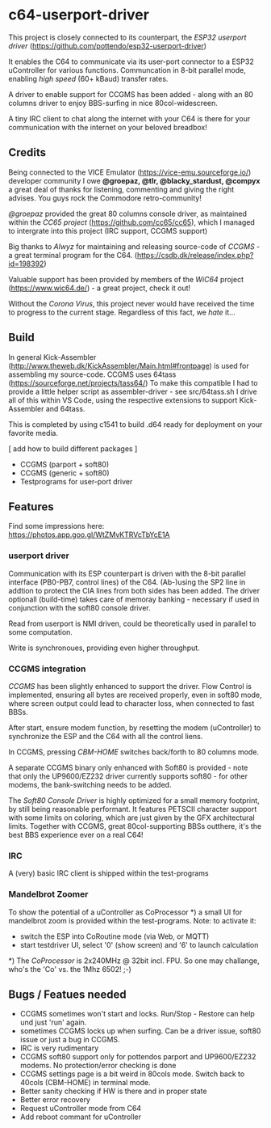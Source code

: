 # c64-userport-driver

This project is closely connected to its counterpart, the *ESP32 userport driver* (https://github.com/pottendo/esp32-userport-driver)

It enables the C64 to communicate via its user-port connector to a ESP32 uController for various functions.
Communcation in 8-bit parallel mode, enabling *high speed* (60+ kBaud) transfer rates.

A driver to enable support for CCGMS has been added - along with an 80 columns driver to enjoy BBS-surfing in nice 80col-widescreen.

A tiny IRC client to chat along the internet with your C64 is there for your communication with the internet on your beloved breadbox!

## Credits

Being connected to the VICE Emulator (https://vice-emu.sourceforge.io/) developer community I owe **@groepaz, @tlr, @blacky_stardust, @compyx** a great deal of thanks for listening, commenting and giving the right advises. You guys rock the Commodore retro-community!

*@groepaz* provided the great 80 columns console driver, as maintained within the *CC65 project* (https://github.com/cc65/cc65), which I managed to intergrate into this project (IRC support, CCGMS support)

Big thanks to *Alwyz* for maintaining and releasing source-code of *CCGMS* - a great terminal program for the C64. (https://csdb.dk/release/index.php?id=198392)

Valuable support has been provided by members of the *WiC64* project (https://www.wic64.de/) - a great project, check it out!

Without the *Corona Virus*, this project never would have received the time to progress to the current stage. Regardless of this fact, we *hate* it... 

## Build

In general Kick-Assembler (http://www.theweb.dk/KickAssembler/Main.html#frontpage) is used for assembling my source-code.
CCGMS uses 64tass (https://sourceforge.net/projects/tass64/)
To make this compatible I had to provide a little helper script as assembler-driver - see src/64tass.sh
I drive all of this within VS Code, using the respective extensions to support Kick-Assembler and 64tass.

This is completed by using c1541 to build .d64 ready for deployment on your favorite media.

[ add how to build different packages ]
- CCGMS (parport + soft80)
- CCGMS (generic + soft80)
- Testprograms for user-port driver

## Features

Find some impressions here: https://photos.app.goo.gl/WtZMvKTRVcTbYcE1A

### userport driver
Communication with its ESP counterpart is driven with the 8-bit parallel interface (PB0-PB7, control lines) of the C64. (Ab-)using the SP2 line in addtion to protect the CIA lines from both sides has been added. The driver optionall (build-time) takes care of memoray banking - necessary if used in conjunction with the soft80 console driver.

Read from userport is NMI driven, could be theoretically used in parallel to some computation.

Write is synchronoues, providing even higher throughput.

### CCGMS integration
*CCGMS* has been slightly enhanced to support the driver. Flow Control is implemented, ensuring all bytes are received properly, even in soft80 mode, where screen output could lead to character loss, when connected to fast BBSs.

After start, ensure modem function, by resetting the modem (uController) to synchronize the ESP and the C64 with all the control liens.

In CCGMS, pressing *CBM-HOME* switches back/forth to 80 columns mode.

A separate CCGMS binary only enhanced with Soft80 is provided - note that only the UP9600/EZ232 driver currently supports soft80 - for other modems, the bank-switching needs to be added.

The *Soft80 Console Driver* is highly optimized for a small memory footprint, by still being reasonable performant. It features PETSCII character support with some limits on coloring, which are just given by the GFX architectural limits. Together with CCGMS, great 80col-supporting BBSs outthere, it's the best BBS experience ever on a real C64!

### IRC
A (very) basic IRC client is shipped within the test-programs

### Mandelbrot Zoomer

To show the potential of a uController as CoProcessor *) a small UI for mandelbrot zoom is provided within the test-programs. Note: to activate it:
- switch the ESP into CoRoutine mode (via Web, or MQTT)
- start testdriver UI, select '0' (show screen) and '6' to launch calculation

*) The *CoProcessor* is 2x240MHz @ 32bit incl. FPU. So one may challange, who's the 'Co' vs. the 1Mhz 6502! ;-)

## Bugs / Featues needed
- CCGMS sometimes won't start and locks. Run/Stop - Restore can help und just 'run' again. 
- sometimes CCGMS locks up when surfing. Can be a driver issue, soft80 issue or just a bug in CCGMS.
- IRC is very rudimentary
- CCGMS soft80 support only for pottendos parport and UP9600/EZ232 modems. No protection/error checking is done
- CCGMS settings page is a bit weird in 80cols mode. Switch back to 40cols (CBM-HOME) in terminal mode.
- Better sanity checking if HW is there and in proper state
- Better error recovery
- Request uController mode from C64
- Add reboot commant for uController
